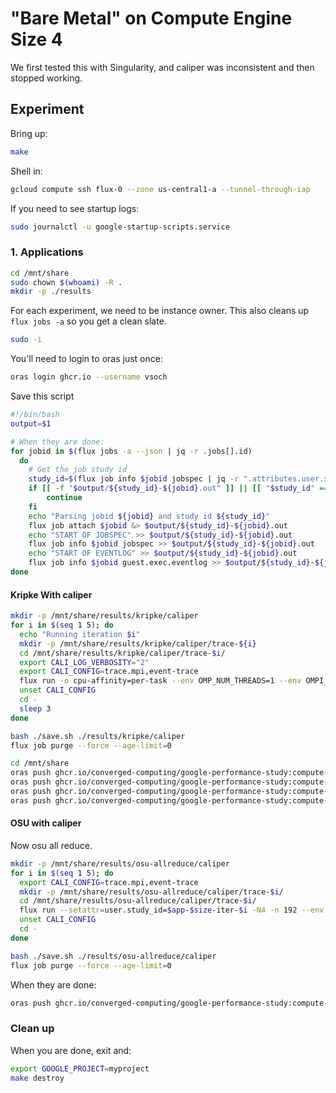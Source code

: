 # "Bare Metal" on Compute Engine Size 4

We first tested this with Singularity, and caliper was inconsistent and then stopped working.

## Experiment

Bring up:

```bash
make
```

Shell in:

```bash
gcloud compute ssh flux-0 --zone us-central1-a --tunnel-through-iap
```

If you need to see startup logs:

```bash
sudo journalctl -u google-startup-scripts.service
```

### 1. Applications

```bash
cd /mnt/share
sudo chown $(whoami) -R .
mkdir -p ./results
```

For each experiment, we need to be instance owner. This also cleans up `flux jobs -a` so you get a clean slate.

```bash
sudo -i
```

You'll need to login to oras just once:

```bash
oras login ghcr.io --username vsoch
```

Save this script

```bash
#!/bin/bash
output=$1

# When they are done:
for jobid in $(flux jobs -a --json | jq -r .jobs[].id)
  do
    # Get the job study id
    study_id=$(flux job info $jobid jobspec | jq -r ".attributes.user.study_id")    
    if [[ -f "$output/${study_id}-${jobid}.out" ]] || [[ "$study_id" == "null" ]]; then
        continue
    fi
    echo "Parsing jobid ${jobid} and study id ${study_id}"
    flux job attach $jobid &> $output/${study_id}-${jobid}.out 
    echo "START OF JOBSPEC" >> $output/${study_id}-${jobid}.out 
    flux job info $jobid jobspec >> $output/${study_id}-${jobid}.out 
    echo "START OF EVENTLOG" >> $output/${study_id}-${jobid}.out 
    flux job info $jobid guest.exec.eventlog >> $output/${study_id}-${jobid}.out
done
```

#### Kripke With caliper

```bash
mkdir -p /mnt/share/results/kripke/caliper
for i in $(seq 1 5); do     
  echo "Running iteration $i"
  mkdir -p /mnt/share/results/kripke/caliper/trace-${i}
  cd /mnt/share/results/kripke/caliper/trace-$i/
  export CALI_LOG_VERBOSITY="2"
  export CALI_CONFIG=trace.mpi,event-trace
  flux run -o cpu-affinity=per-task --env OMP_NUM_THREADS=1 --env OMPI_MCA_btl_vader_single_copy_mechanism=none --setattr=user.study_id=$app-$size-iter-$i -N 4 -n 192 kripke --layout DGZ --dset 16 --gset 16 --groups 16 --niter 500 --legendre 2 --quad 16 --zones 256,192,128 --procs 8,6,4 |& tee ../log-$i.out
  unset CALI_CONFIG
  cd -
  sleep 3
done

bash ./save.sh ./results/kripke/caliper
flux job purge --force --age-limit=0
```

```bash
cd /mnt/share
oras push ghcr.io/converged-computing/google-performance-study:compute-engine-cpu-kripke-4-trace-0 ./results/kripke/caliper/trace-1
oras push ghcr.io/converged-computing/google-performance-study:compute-engine-cpu-kripke-4-trace-1 ./results/kripke/caliper/trace-2
oras push ghcr.io/converged-computing/google-performance-study:compute-engine-cpu-kripke-4-trace-2 ./results/kripke/caliper/trace-3
oras push ghcr.io/converged-computing/google-performance-study:compute-engine-cpu-kripke-4-trace-3 ./results/kripke/caliper/trace-4
```


#### OSU with caliper

Now osu all reduce.

```bash
mkdir -p /mnt/share/results/osu-allreduce/caliper
for i in $(seq 1 5); do 
  export CALI_CONFIG=trace.mpi,event-trace
  mkdir -p /mnt/share/results/osu-allreduce/caliper/trace-$i/
  cd /mnt/share/results/osu-allreduce/caliper/trace-$i/
  flux run --setattr=user.study_id=$app-$size-iter-$i -N4 -n 192 --env OMPI_MCA_btl_vader_single_copy_mechanism=none -o cpu-affinity=per-task osu_allreduce |& tee ../log-$i.out
  unset CALI_CONFIG
  cd -  
done

bash ./save.sh ./results/osu-allreduce/caliper
flux job purge --force --age-limit=0
```

When they are done:

```bash
oras push ghcr.io/converged-computing/google-performance-study:compute-engine-cpu-$size-redo ./results/
```

### Clean up

When you are done, exit and:

```bash
export GOOGLE_PROJECT=myproject
make destroy
```
